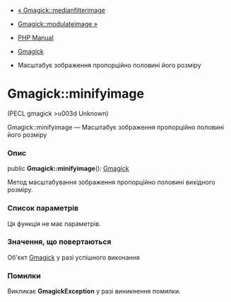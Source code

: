 - [« Gmagick::medianfilterimage](gmagick.medianfilterimage.md)
- [Gmagick::modulateimage »](gmagick.modulateimage.md)

- [PHP Manual](index.md)
- [Gmagick](class.gmagick.md)
- Масштабує зображення пропорційно половині його розміру

# Gmagick::minifyimage

(PECL gmagick \>u003d Unknown)

Gmagick::minifyimage — Масштабує зображення пропорційно половині
його розміру

### Опис

public **Gmagick::minifyimage**(): [Gmagick](class.gmagick.md)

Метод масштабування зображення пропорційно половині вихідного
розміру.

### Список параметрів

Ця функція не має параметрів.

### Значення, що повертаються

Об'єкт [Gmagick](class.gmagick.md) у разі успішного виконання

### Помилки

Викликає **GmagickException** у разі виникнення помилки.
